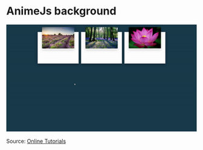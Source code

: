 # AnimeJs background

![Project Overview](https://github.com/juliospelucio/miscellaneous/blob/animejs-background/project-overview.gif)

Source: [Online Tutorials](https://www.youtube.com/watch?v=XMhHEVznWEY&ab_channel=OnlineTutorials)
